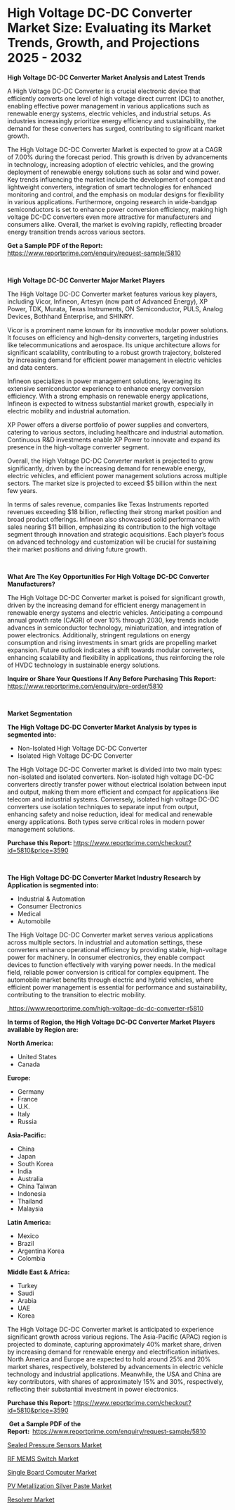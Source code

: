 <p><h1>High Voltage DC-DC Converter Market Size: Evaluating its Market Trends, Growth, and Projections 2025 - 2032</h1></p><p><strong>High Voltage DC-DC Converter Market Analysis and Latest Trends</strong></p>
<p><p>A High Voltage DC-DC Converter is a crucial electronic device that efficiently converts one level of high voltage direct current (DC) to another, enabling effective power management in various applications such as renewable energy systems, electric vehicles, and industrial setups. As industries increasingly prioritize energy efficiency and sustainability, the demand for these converters has surged, contributing to significant market growth.</p><p>The High Voltage DC-DC Converter Market is expected to grow at a CAGR of 7.00% during the forecast period. This growth is driven by advancements in technology, increasing adoption of electric vehicles, and the growing deployment of renewable energy solutions such as solar and wind power. Key trends influencing the market include the development of compact and lightweight converters, integration of smart technologies for enhanced monitoring and control, and the emphasis on modular designs for flexibility in various applications. Furthermore, ongoing research in wide-bandgap semiconductors is set to enhance power conversion efficiency, making high voltage DC-DC converters even more attractive for manufacturers and consumers alike. Overall, the market is evolving rapidly, reflecting broader energy transition trends across various sectors.</p></p>
<p><strong>Get a Sample PDF of the Report:&nbsp;</strong> <a href="https://www.reportprime.com/enquiry/request-sample/5810?utm_campaign=1845&utm_medium=2&utm_source=Github&utm_content=ia&utm_term=19032025&utm_id=high-voltage-dc-dc-converter">https://www.reportprime.com/enquiry/request-sample/5810</a></p>
<p>&nbsp;</p>
<p><strong>High Voltage DC-DC Converter Major Market Players</strong></p>
<p><p>The High Voltage DC-DC Converter market features various key players, including Vicor, Infineon, Artesyn (now part of Advanced Energy), XP Power, TDK, Murata, Texas Instruments, ON Semiconductor, PULS, Analog Devices, Bothhand Enterprise, and SHINRY. </p><p>Vicor is a prominent name known for its innovative modular power solutions. It focuses on efficiency and high-density converters, targeting industries like telecommunications and aerospace. Its unique architecture allows for significant scalability, contributing to a robust growth trajectory, bolstered by increasing demand for efficient power management in electric vehicles and data centers.</p><p>Infineon specializes in power management solutions, leveraging its extensive semiconductor experience to enhance energy conversion efficiency. With a strong emphasis on renewable energy applications, Infineon is expected to witness substantial market growth, especially in electric mobility and industrial automation.</p><p>XP Power offers a diverse portfolio of power supplies and converters, catering to various sectors, including healthcare and industrial automation. Continuous R&D investments enable XP Power to innovate and expand its presence in the high-voltage converter segment.</p><p>Overall, the High Voltage DC-DC Converter market is projected to grow significantly, driven by the increasing demand for renewable energy, electric vehicles, and efficient power management solutions across multiple sectors. The market size is projected to exceed $5 billion within the next few years.</p><p>In terms of sales revenue, companies like Texas Instruments reported revenues exceeding $18 billion, reflecting their strong market position and broad product offerings. Infineon also showcased solid performance with sales nearing $11 billion, emphasizing its contribution to the high voltage segment through innovation and strategic acquisitions. Each player’s focus on advanced technology and customization will be crucial for sustaining their market positions and driving future growth.</p></p>
<p>&nbsp;</p>
<p><strong>What Are The Key Opportunities For High Voltage DC-DC Converter Manufacturers?</strong></p>
<p><p>The High Voltage DC-DC Converter market is poised for significant growth, driven by the increasing demand for efficient energy management in renewable energy systems and electric vehicles. Anticipating a compound annual growth rate (CAGR) of over 10% through 2030, key trends include advances in semiconductor technology, miniaturization, and integration of power electronics. Additionally, stringent regulations on energy consumption and rising investments in smart grids are propelling market expansion. Future outlook indicates a shift towards modular converters, enhancing scalability and flexibility in applications, thus reinforcing the role of HVDC technology in sustainable energy solutions.</p></p>
<p><strong>Inquire or Share Your Questions If Any Before Purchasing This Report:</strong> <a href="https://www.reportprime.com/enquiry/pre-order/5810?utm_campaign=1845&utm_medium=2&utm_source=Github&utm_content=ia&utm_term=19032025&utm_id=high-voltage-dc-dc-converter">https://www.reportprime.com/enquiry/pre-order/5810</a></p>
<p>&nbsp;</p>
<p><strong>Market Segmentation</strong></p>
<p><strong>The High Voltage DC-DC Converter Market Analysis by types is segmented into:</strong></p>
<p><ul><li>Non-Isolated High Voltage DC-DC Converter</li><li>Isolated High Voltage DC-DC Converter</li></ul></p>
<p><p>The High Voltage DC-DC Converter market is divided into two main types: non-isolated and isolated converters. Non-isolated high voltage DC-DC converters directly transfer power without electrical isolation between input and output, making them more efficient and compact for applications like telecom and industrial systems. Conversely, isolated high voltage DC-DC converters use isolation techniques to separate input from output, enhancing safety and noise reduction, ideal for medical and renewable energy applications. Both types serve critical roles in modern power management solutions.</p></p>
<p><strong>Purchase this Report:&nbsp;</strong><a href="https://www.reportprime.com/checkout?id=5810&price=3590&utm_campaign=1845&utm_medium=2&utm_source=Github&utm_content=ia&utm_term=19032025&utm_id=high-voltage-dc-dc-converter">https://www.reportprime.com/checkout?id=5810&price=3590</a></p>
<p>&nbsp;</p>
<p><strong>The High Voltage DC-DC Converter Market Industry Research by Application is segmented into:</strong></p>
<p><ul><li>Industrial & Automation</li><li>Consumer Electronics</li><li>Medical</li><li>Automobile</li></ul></p>
<p><p>The High Voltage DC-DC Converter market serves various applications across multiple sectors. In industrial and automation settings, these converters enhance operational efficiency by providing stable, high-voltage power for machinery. In consumer electronics, they enable compact devices to function effectively with varying power needs. In the medical field, reliable power conversion is critical for complex equipment. The automobile market benefits through electric and hybrid vehicles, where efficient power management is essential for performance and sustainability, contributing to the transition to electric mobility.</p></p>
<p><a href="https://www.reportprime.com/high-voltage-dc-dc-converter-r5810?utm_campaign=1845&utm_medium=2&utm_source=Github&utm_content=ia&utm_term=19032025&utm_id=high-voltage-dc-dc-converter">&nbsp;https://www.reportprime.com/high-voltage-dc-dc-converter-r5810</a></p>
<p><strong>In terms of Region, the High Voltage DC-DC Converter Market Players available by Region are:</strong></p>
<p>
    <p> <strong> North America: </strong>
        <ul>
            <li>United States</li>
            <li>Canada</li>
        </ul>
        </p> 
    <p> <strong> Europe: </strong>
        <ul>
            <li>Germany</li>
            <li>France</li>
            <li>U.K.</li>
            <li>Italy</li>
            <li>Russia</li>
        </ul>
        </p> 
    <p> <strong> Asia-Pacific: </strong>
        <ul>
            <li>China</li>
            <li>Japan</li>
            <li>South Korea</li>
            <li>India</li>
            <li>Australia</li>
            <li>China Taiwan</li>
            <li>Indonesia</li>
            <li>Thailand</li>
            <li>Malaysia</li>
        </ul>
        </p> 
    <p> <strong> Latin America: </strong>
        <ul>
            <li>Mexico</li>
            <li>Brazil</li>
            <li>Argentina Korea</li>
            <li>Colombia</li>
        </ul>
        </p> 
    <p> <strong> Middle East & Africa: </strong>
        <ul>
            <li>Turkey</li>
            <li>Saudi</li>
            <li>Arabia</li>
            <li>UAE</li>
            <li>Korea</li>
        </ul>
    </p>
    </p>
<p><p>The High Voltage DC-DC Converter market is anticipated to experience significant growth across various regions. The Asia-Pacific (APAC) region is projected to dominate, capturing approximately 40% market share, driven by increasing demand for renewable energy and electrification initiatives. North America and Europe are expected to hold around 25% and 20% market shares, respectively, bolstered by advancements in electric vehicle technology and industrial applications. Meanwhile, the USA and China are key contributors, with shares of approximately 15% and 30%, respectively, reflecting their substantial investment in power electronics.</p></p>
<p><strong>Purchase this Report: </strong><a href="https://www.reportprime.com/checkout?id=5810&price=3590&utm_campaign=1845&utm_medium=2&utm_source=Github&utm_content=ia&utm_term=19032025&utm_id=high-voltage-dc-dc-converter">https://www.reportprime.com/checkout?id=5810&price=3590</a></p>
<p>&nbsp;<strong>Get a Sample PDF of the Report:&nbsp;&nbsp;</strong><a href="https://www.reportprime.com/enquiry/request-sample/5810?utm_campaign=1845&utm_medium=2&utm_source=Github&utm_content=ia&utm_term=19032025&utm_id=high-voltage-dc-dc-converter">https://www.reportprime.com/enquiry/request-sample/5810</a></p>
<p><strong></strong></p>
<p><p><a href="https://github.com/dagnewopus/Market-Research-Report-List-1/blob/main/sealed-pressure-sensors-market.md?utm_campaign=1845&utm_medium=2&utm_source=Github&utm_content=ia&utm_term=19032025&utm_id=high-voltage-dc-dc-converter">Sealed Pressure Sensors Market</a></p><p><a href="https://github.com/papnider/Market-Research-Report-List-1/blob/main/rf-mems-switch-market.md?utm_campaign=1845&utm_medium=2&utm_source=Github&utm_content=ia&utm_term=19032025&utm_id=high-voltage-dc-dc-converter">RF MEMS Switch Market</a></p><p><a href="https://github.com/suebabuhai/Market-Research-Report-List-1/blob/main/single-board-computer-market.md?utm_campaign=1845&utm_medium=2&utm_source=Github&utm_content=ia&utm_term=19032025&utm_id=high-voltage-dc-dc-converter">Single Board Computer Market</a></p><p><a href="https://github.com/dickstoscopg/Market-Research-Report-List-1/blob/main/pv-metallization-silver-paste-market.md?utm_campaign=1845&utm_medium=2&utm_source=Github&utm_content=ia&utm_term=19032025&utm_id=high-voltage-dc-dc-converter">PV Metallization Silver Paste Market</a></p><p><a href="https://github.com/foustzelmsdv/Market-Research-Report-List-1/blob/main/resolver-market.md?utm_campaign=1845&utm_medium=2&utm_source=Github&utm_content=ia&utm_term=19032025&utm_id=high-voltage-dc-dc-converter">Resolver Market</a></p></p>